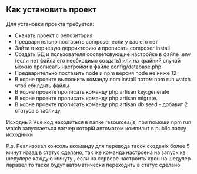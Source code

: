 ## Как установить проект

Для установки проекта требуется:
- Cкачать проект с репозитория  
- Предварительно поставить composer если у вас его нет 
- Зайти в корневую деррикторию и прописать composer install
- Создать БД и пользователя соответсвующие настройке в файле .env (если нет файла его необходимо создать) 
или на крайний случай можно прописать настройки в файле config/database.php
- Предварительно поставить node и npm версия node не ниже 12 
- В корне проекте выполнить команду npm install потом npm run watch чтоб сбилдить файлы
- В корне проекте прописать команду php artisan key:generate
- В корне проекте прописать команду php artisan migrate.
- В корне проекте прописать команду php artisan db:seed - добавит 2 статуса в таблицу.

Исходный Vue код находиться в папке resources/js, при помощи npm run watch запускаеться ватчер которій автоматом компилит в public папку исходники

P.s. Реализовал консоль ккоманду для перевода тасок созданіх более 5 минут назад в статус сделано, так же команда настроена на запуск кв шедулере каждую минуту , если на сервере настроить крон на шедулер ларавел то таски будут автоматически
переходить в статус сделано
